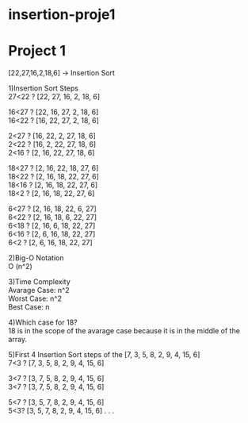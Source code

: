 # insertion-proje1
# Project 1

[22,27,16,2,18,6] -> Insertion Sort

1)Insertion Sort Steps\
27<22 ? [22, 27, 16, 2, 18, 6]

16<27 ? [22, 16, 27, 2, 18, 6]\
16<22 ? [16, 22, 27, 2, 18, 6]

2<27 ? [16, 22, 2, 27, 18, 6]\
2<22 ? [16, 2, 22, 27, 18, 6]\
2<16 ? [2, 16, 22, 27, 18, 6]

18<27 ? [2, 16, 22, 18, 27, 6]\
18<22 ? [2, 16, 18, 22, 27, 6]\
18<16 ? [2, 16, 18, 22, 27, 6]\
18<2 ? [2, 16, 18, 22, 27, 6]

6<27 ? [2, 16, 18, 22, 6, 27]\
6<22 ? [2, 16, 18, 6, 22, 27]\
6<18 ? [2, 16, 6, 18, 22, 27]\
6<16 ? [2, 6, 16, 18, 22, 27]\
6<2 ? [2, 6, 16, 18, 22, 27]

2)Big-O Notation\
O (n^2)

3)Time Complexity\
Avarage Case: n^2\
Worst Case: n^2\
Best Case: n

4)Which case for 18?\
18 is in the scope of the avarage case because it is in the middle of the array.

5)First 4 Insertion Sort steps of the [7, 3, 5, 8, 2, 9, 4, 15, 6]\
7<3 ? [7, 3, 5, 8, 2, 9, 4, 15, 6]

3<7 ? [3, 7, 5, 8, 2, 9, 4, 15, 6]\
3<7 ? [3, 7, 5, 8, 2, 9, 4, 15, 6]

5<7 ? [3, 5, 7, 8, 2, 9, 4, 15, 6]\
5<3? [3, 5, 7, 8, 2, 9, 4, 15, 6] . . . 
